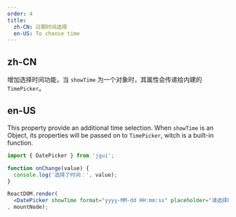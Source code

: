 ```yaml
---
order: 4
title:
  zh-CN: 日期时间选择
  en-US: To choose time
---
```


## zh-CN

增加选择时间功能，当 `showTime` 为一个对象时，其属性会传递给内建的 `TimePicker`。

## en-US

This property provide an additional time selection. When `showTime` is an Object, its properties will be passed on to `TimePicker`, witch is a built-in function.

````jsx
import { DatePicker } from 'jgui';

function onChange(value) {
  console.log('选择了时间：', value);
}

ReactDOM.render(
  <DatePicker showTime format="yyyy-MM-dd HH:mm:ss" placeholder="请选择时间" onChange={onChange} />
, mountNode);
````
